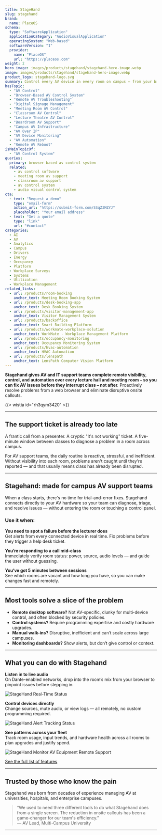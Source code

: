 ```yaml
---
title: StageHand
slug: stagehand
brand:
  name: PlaceOS
schema:
  type: "SoftwareApplication"
  applicationCategory: "AudioVisualApplication"
  operatingSystem: "Web-based"
  softwareVersion: "1"
  provider:
    name: "PlaceOS"
    url: "https://placeos.com"
weight: 2
hero_image: images/products/stagehand/stagehand-hero-image.webp
image: images/products/stagehand/stagehand-hero-image.webp
product_logo: stagehand-logo.svg
summary: Control every AV device in every room on campus — from your browser
hasTopic:
  - "AV Control"
  - "Browser-Based AV Control System"
  - "Remote AV Troubleshooting"
  - "Digital Signage Management"
  - "Meeting Room AV Control"
  - "Classroom AV Control"
  - "Lecture Theatre AV Control"
  - "Boardroom AV Support"
  - "Campus AV Infrastructure"
  - "AV Over IP"
  - "AV Device Monitoring"
  - "AV Automation"
  - "Remote AV Reboot"
isMainTopicOf:
  - "AV Control System"
queries:
  primary: browser based av control system
  related:
    - av control software
    - meeting room av support
    - classroom av support
    - av control system
    - audio visual control system
cta:
  - text: "Request a demo"
    type: "email-form"  
    action_url: "https://submit-form.com/SSqZ3MZYJ"  
    placeholder: "Your email address"
  - text: "Get a quote"
    type: "link"
    url: "#contact" 
categories:
  - AI
  - AV
  - Analytics
  - Campus
  - Drivers
  - Energy
  - Occupancy
  - Platform
  - Workplace Surveys
  - Systems
  - Utilization
  - Workplace Management
related_links:
  - url: /products/room-booking
    anchor_text: Meeting Room Booking System
  - url: /products/desk-booking-app
    anchor_text: Desk Booking System
  - url: /products/visitor-management-app
    anchor_text: Visitor Management System
  - url: /products/backoffice
    anchor_text: Smart Building Platform
  - url: /products/workmate-workplace-solution
    anchor_text: WorkMate - Workplace Management Platform  
  - url: /products/occupancy-monitoring 
    anchor_text: Occupancy Monitoring System
  - url: /products/hvac-automation
    anchor_text: HVAC Automation
  - url: /products/lenspath
    anchor_text: LensPath Computer Vision Platform
---
```


**Stagehand gives AV and IT support teams complete remote visibility, control, and automation over every lecture hall and meeting room – so you can fix AV issues before they interrupt class – not after.** Proactively resolve problems from a web browser and eliminate disruptive onsite callouts.

{{< wistia id="rh3qym3420" >}}

---

## The support ticket is already too late

A frantic call from a presenter. A cryptic "it's not working" ticket. A five-minute window between classes to diagnose a problem in a room across campus. 

For AV support teams, the daily routine is reactive, stressful, and inefficient. Without visibility into each room, problems aren't caught until they're reported — and that usually means class has already been disrupted.

---

## Stagehand: made for campus AV support teams

When a class starts, there's no time for trial-and-error fixes. Stagehand connects directly to your AV hardware so your team can diagnose, triage, and resolve issues — without entering the room or touching a control panel.

### Use it when:

**You need to spot a failure before the lecturer does**  
Get alerts from every connected device in real time. Fix problems before they trigger a help desk ticket.

**You’re responding to a call mid-class**  
Immediately verify room status: power, source, audio levels — and guide the user without guessing.

**You’ve got 5 minutes between sessions**  
See which rooms are vacant and how long you have, so you can make changes fast and remotely.

---
## Most tools solve a slice of the problem

- **Remote desktop software?** Not AV-specific, clunky for multi-device control, and often blocked by security policies.  
- **Control systems?** Require programming expertise and costly hardware upgrades.  
- **Manual walk-ins?** Disruptive, inefficient and can’t scale across large campuses.  
- **Monitoring dashboards?** Show alerts, but don’t give control or context.

---
## What you can do with Stagehand

**Listen in to live audio**  
On Dante-enabled networks, drop into the room’s mix from your browser to pinpoint issues before stepping in.

![StageHand Real-Time Status](/images/products/stagehand/stagehand-monitor-rooms.avif)

**Control devices directly**  
Change sources, mute audio, or view logs — all remotely, no custom programming required.

![StageHand Alert Tracking Status](/images/products/stagehand/stagehand-alerts-track-status.avif)

**See patterns across your fleet**  
Track room usage, input trends, and hardware health across all rooms to plan upgrades and justify spend.

![StageHand Monitor AV Equipment Remote Support](/images/products/stagehand/stagehand-monitor-details.avif)

[See the full list of features](#features)

---

## Trusted by those who know the pain

Stagehand was born from decades of experience managing AV at universities, hospitals, and enterprise campuses.

> “We used to need three different tools to do what Stagehand does from a single screen. The reduction in onsite callouts has been a game-changer for our team's efficiency.”  
> — AV Lead, Multi-Campus University

---